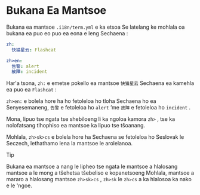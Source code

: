 # Bukana Ea Mantsoe

Bukana ea mantsoe `.i18n/term.yml` e ka etsoa Se latelang ke mohlala oa bukana ea puo eo puo ea eona e leng Sechaena :

```yml
zh:
  快猫星云: Flashcat

zh>en:
  告警: alert
  故障: incident
```

Har'a tsona, `zh:` e emetse pokello ea mantsoe `快猫星云` Sechaena ea kamehla ea puo ea `Flashcat` :

`zh>en:` e bolela hore ha ho fetoleloa ho tloha Sechaena ho ea Senyesemaneng, `告警` e fetoleloa ho `alert` ’me `故障` e fetoleloa ho `incident` .

Mona, lipuo tse ngata tse shebiloeng li ka ngoloa kamora `zh>` , tse ka nolofatsang tlhophiso ea mantsoe ka lipuo tse tšoanang.

Mohlala, `zh>sk>cs` e bolela hore ha Sechaena se fetoleloa ho Seslovak le Seczech, lethathamo lena la mantsoe le arolelanoa.

> [!TIP]
> Bukana ea mantsoe a nang le lipheo tse ngata le mantsoe a hlalosang mantsoe a le mong a tšehetsa tšebeliso e kopanetsoeng Mohlala, mantsoe a mararo a hlalosang mantsoe `zh>sk>cs` , `zh>sk` le `zh>cs` a ka hlalosoa ka nako e le 'ngoe.